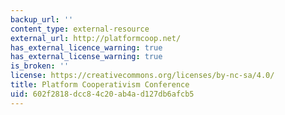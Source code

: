 ```yaml
---
backup_url: ''
content_type: external-resource
external_url: http://platformcoop.net/
has_external_licence_warning: true
has_external_license_warning: true
is_broken: ''
license: https://creativecommons.org/licenses/by-nc-sa/4.0/
title: Platform Cooperativism Conference
uid: 602f2818-dcc8-4c20-ab4a-d127db6afcb5
---
```

